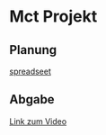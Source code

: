 # Mct Projekt

## Planung 
[spreadseet](https://docs.google.com/spreadsheets/d/1EoLxr7Um35WtuKuADTzy-LxKuA_t4xy4CuFh8HS_8u0/edit#gid=0)

## Abgabe
[Link zum Video](https://drive.google.com/file/d/1JPi7PNgBhGDR91cIGIhVEJK2rJd1gGOJ/view?usp=drivesdk )